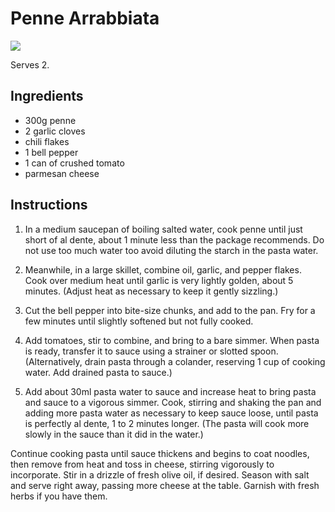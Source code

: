 # Penne Arrabbiata

![](https://www.seriouseats.com/thmb/580FR3fOSRaorfd2_Dto0XwEqIs=/880x0/filters:no_upscale():max_bytes(150000):strip_icc():format(webp)/__opt__aboutcom__coeus__resources__content_migration__serious_eats__seriouseats.com__recipes__images__2016__03__20160211-pasta-arrabiata-vicky-wasik-011-c6de80337920468886b7d6a8c0323544.jpg)

Serves 2.

## Ingredients
- 300g penne
- 2 garlic cloves
- chili flakes
- 1 bell pepper
- 1 can of crushed tomato
- parmesan cheese

## Instructions
1. In a medium saucepan of boiling salted water, cook penne until just short of al dente, about 1 minute less than the package recommends. 
Do not use too much water too avoid diluting the starch in the pasta water.

2. Meanwhile, in a large skillet, combine oil, garlic, and pepper flakes. 
Cook over medium heat until garlic is very lightly golden, about 5 minutes. 
(Adjust heat as necessary to keep it gently sizzling.)

3. Cut the bell pepper into bite-size chunks, and add to the pan.
   Fry for a few minutes until slightly softened but not fully cooked.

4. Add tomatoes, stir to combine, and bring to a bare simmer. 
When pasta is ready, transfer it to sauce using a strainer or slotted spoon. 
(Alternatively, drain pasta through a colander, reserving 1 cup of cooking water. Add drained pasta to sauce.)

5. Add about 30ml pasta water to sauce and increase heat to bring pasta and sauce to a vigorous simmer. 
Cook, stirring and shaking the pan and adding more pasta water as necessary to keep sauce loose, until pasta is perfectly al dente, 1 to 2 minutes longer. 
(The pasta will cook more slowly in the sauce than it did in the water.)

Continue cooking pasta until sauce thickens and begins to coat noodles, then remove from heat and toss in cheese, stirring vigorously to incorporate. 
Stir in a drizzle of fresh olive oil, if desired. 
Season with salt and serve right away, passing more cheese at the table. 
Garnish with fresh herbs if you have them.